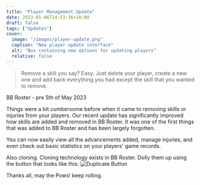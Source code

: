 ```yaml
---
title: "Player Management Update"
date: 2023-05-06T14:53:36+10:00
draft: false
tags: ["Updates"]
cover:
  image: "/images/player-update.png"
  caption: "New player update interface"
  alt: "Box containing new options for updating players"
  relative: false
---
```


> Remove a skill you say? Easy. Just delete your player, create a new one and add back everything you had except the skill that you wanted to remove.

BB Roster \- pre 5th of May 2023

Things were a bit cumbersome before when it came to removing skills or injuries from your players. Our recent update has significantly improved how skills are added and removed in BB Roster. It was one of the first things that was added to BB Roster and has been largely forgotten.

You can now easily view all the advancements added, manage injuries, and even check out basic statistics on your players' game records.

Also cloning. Cloning technology exists in BB Roster. Dolly them up using the button that looks like this:
![Duplicate Button](/images/duplicate.png)

Thanks all, may the Pows! keep rolling.

